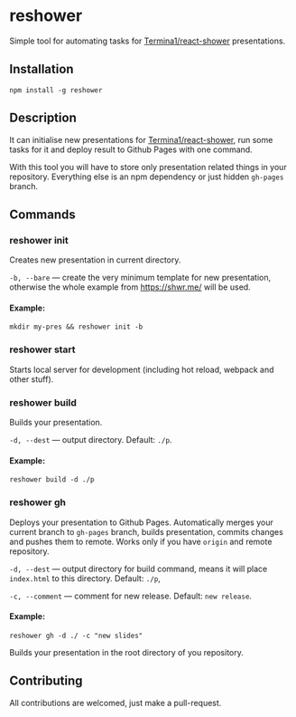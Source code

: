 # reshower
Simple tool for automating tasks for [Termina1/react-shower](https://github.com/Termina1/react-shower) presentations.

## Installation
```
npm install -g reshower
```

## Description

It can initialise new presentations for [Termina1/react-shower](https://github.com/Termina1/react-shower), 
run some tasks for it and deploy result to Github Pages with one command.

With this tool you will have to store only presentation related things in your repository.
Everything else is an npm dependency or just hidden ```gh-pages``` branch.

## Commands

### reshower init

Creates new presentation in current directory.

```-b, --bare``` — create the very minimum template for new presentation, 
otherwise the whole example from https://shwr.me/ will be used.

#### Example:
```
mkdir my-pres && reshower init -b
```

### reshower start

Starts local server for development (including hot reload, webpack and other stuff).

### reshower build

Builds your presentation.

```-d, --dest``` — output directory. Default: ```./p```.

#### Example:
```
reshower build -d ./p
```

### reshower gh

Deploys your presentation to Github Pages.
Automatically merges your current branch to ```gh-pages``` branch, builds presentation, commits changes and pushes them to remote.
Works only if you have ```origin``` and remote repository.

```-d, --dest``` — output directory for build command, means it will place ```index.html``` to this directory. Default: ```./p```,

```-c, --comment``` — comment for new release. Default: ```new release```.

#### Example:

```
reshower gh -d ./ -c "new slides"
```

Builds your presentation in the root directory of you repository.

## Contributing

All contributions are welcomed, just make a pull-request.
